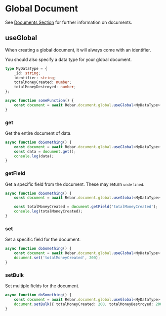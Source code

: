 # Global Document

See [Documents Section](./index.md) for further information on documents.

## useGlobal

When creating a global document, it will always come with an identifier.

You should also specify a data type for your global document.

```ts
type MyDataType = {
    _id: string;
    identifier: string;
    totalMoneyCreated: number;
    totalMoneyDestroyed: number;
};

async function someFunction() {
    const document = await Rebar.document.global.useGlobal<MyDataType>('my-cool-global-document');
}
```

### get

Get the entire document of data.

```ts
async function doSomething() {
    const document = await Rebar.document.global.useGlobal<MyDataType>('my-identifier-goes-here-for-my-document');
    const data = document.get();
    console.log(data);
}
```

### getField

Get a specific field from the document. These may return `undefined`.

```ts
async function doSomething() {
    const document = await Rebar.document.global.useGlobal<MyDataType>('my-identifier-goes-here-for-my-document');

    const totalMoneyCreated = document.getField('totalMoneyCreated');
    console.log(totalMoneyCreated);
}
```

### set

Set a specific field for the document.

```ts
async function doSomething() {
    const document = await Rebar.document.global.useGlobal<MyDataType>('my-identifier-goes-here-for-my-document');
    document.set('totalMoneyCreated', 200);
}
```

### setBulk

Set multiple fields for the document.

```ts
async function doSomething() {
    const document = await Rebar.document.global.useGlobal<MyDataType>('my-identifier-goes-here-for-my-document');
    document.setBulk({ totalMoneyCreated: 200, totalMoneyDestroyed: 200 });
}
```
